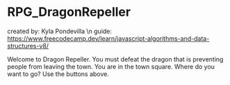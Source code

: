 # RPG_DragonRepeller
created by: Kyla Pondevilla
\n guide: https://www.freecodecamp.dev/learn/javascript-algorithms-and-data-structures-v8/ 

Welcome to Dragon Repeller. You must defeat the dragon that is preventing people from leaving the town.
You are in the town square. Where do you want to go? Use the buttons above.
